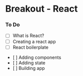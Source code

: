 # Breakout - React

### To Do

- [ ] What is React?
- [ ] Creating a react app
- [ ] React boilerplate
- [ ] Adding components
- [ ] Adding state
- [ ] Building app
